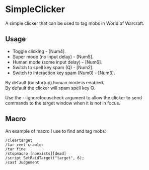 # SimpleClicker
A simple clicker that can be used to tag mobs in World of Warcraft.  

## Usage
- Toggle clicking - [Num4].  
- Super mode (no input delay) - [Num5].  
- Human mode (some input delay) - [Num6].  
- Switch to spell key spam (Q) - [Num2].  
- Switch to interaction key spam (Num0) - [Num3].  

By default (on startup) human mode is enabled.  
By default the clicker will spam spell key Q.  

Use the --ignorefocuscheck argument to allow the clicker to send commands to the target window when it is not in focus.  

## Macro
An example of macro I use to find and tag mobs:  
```
/cleartarget
/tar reef crawler
/tar fine
/stopmacro [noexists][dead]
/script SetRaidTarget("target", 6);
/cast Judgement
```

